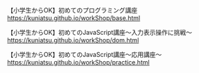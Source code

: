 

【小学生からOK】初めてのプログラミング講座
https://kuniatsu.github.io/workShop/base.html   

【小学生からOK】初めてのJavaScript講座〜入力表示操作に挑戦〜
https://kuniatsu.github.io/workShop/dom.html   

【小学生からOK】初めてのJavaScript講座〜応用講座〜
https://kuniatsu.github.io/workShop/practice.html   


   

